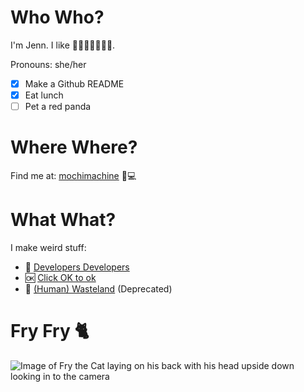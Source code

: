 # Who Who?

I'm Jenn.
I like 🍦🍰🍨🍩🍪🧁🍫.

Pronouns: she/her

- [x] Make a Github README
- [x] Eat lunch
- [ ] Pet a red panda

# Where Where?

Find me at: [mochimachine](https://mochimachine.com/) 🍡💻

# What What?

I make weird stuff:

* 🥚 [Developers Developers](http://developersdevelope.rs/)
* 🆗 [Click OK to ok](http://clickok.site/)
* 💩 [(Human) Wasteland](https://en.wikipedia.org/wiki/Human_Wasteland) (Deprecated)

# Fry Fry 🐈

![Image of Fry the Cat laying on his back with his head upside down looking in to the camera](https://scontent-sjc3-1.cdninstagram.com/v/t51.2885-15/e35/s1080x1080/117158667_747332315835102_2064244062626189814_n.jpg?_nc_ht=scontent-sjc3-1.cdninstagram.com&_nc_cat=106&_nc_ohc=4UJ3gq40kaAAX8T_zqp&_nc_tp=15&oh=4d899faa7a23edf83ec80d837328c2fe&oe=5FB45801)

<!--
**jennz0r/jennz0r** is a ✨ _special_ ✨ repository because its `README.md` (this file) appears on your GitHub profile.

Here are some ideas to get you started:

- 🔭 I’m currently working on ...
- 🌱 I’m currently learning ...
- 👯 I’m looking to collaborate on ...
- 🤔 I’m looking for help with ...
- 💬 Ask me about ...
- 📫 How to reach me: ...
- ⚡ Fun fact: ...

-->
